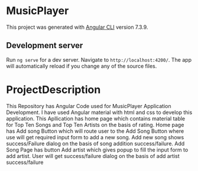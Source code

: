 # MusicPlayer

This project was generated with [Angular CLI](https://github.com/angular/angular-cli) version 7.3.9.

## Development server

Run `ng serve` for a dev server. Navigate to `http://localhost:4200/`. The app will automatically reload if you change any of the source files.

# ProjectDescription
This Repository has Angular Code used for MusicPlayer Application Development.
I have used Angular material with html and css to develop this application.
This Apllication has home page which contains material table for Top Ten Songs and Top Ten Artists on the basis of rating.
Home page has Add song Button which will route user to the Add Song Button where use will get required input form to add a new song.
Add new song shows success/Failure dialog on the basis of song addition success/failure.
Add Song Page has button Add artist which gives popup to fill the input form to add artist.
User will get success/failure dialog on the basis of add artist success/failure
